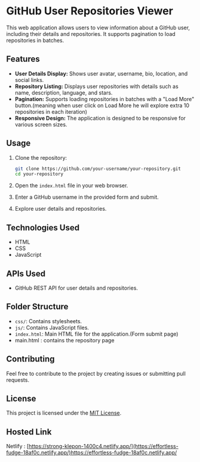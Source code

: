 # GitHub User Repositories Viewer

This web application allows users to view information about a GitHub user, including their details and repositories. It supports pagination to load repositories in batches.

## Features

- **User Details Display:** Shows user avatar, username, bio, location, and social links.
- **Repository Listing:** Displays user repositories with details such as name, description, language, and stars.
- **Pagination:** Supports loading repositories in batches with a "Load More" button.(meaning when user click on Load More he will explore extra 10 repositories in each iteration)
- **Responsive Design:** The application is designed to be responsive for various screen sizes.

## Usage

1. Clone the repository:

    ```bash
    git clone https://github.com/your-username/your-repository.git
    cd your-repository
    ```

2. Open the `index.html` file in your web browser.

3. Enter a GitHub username in the provided form and submit.

4. Explore user details and repositories.

## Technologies Used

- HTML
- CSS
- JavaScript

## APIs Used

- GitHub REST API for user details and repositories.

## Folder Structure

- `css/`: Contains stylesheets.
- `js/`: Contains JavaScript files.
- `index.html`: Main HTML file for the application.(Form submit page)
- main.html : contains the repository page 

## Contributing

Feel free to contribute to the project by creating issues or submitting pull requests.

## License

This project is licensed under the [MIT License](LICENSE).

## Hosted Link
Netlify :  [https://strong-klepon-1400c4.netlify.app/](https://effortless-fudge-18af0c.netlify.app/)https://effortless-fudge-18af0c.netlify.app/
